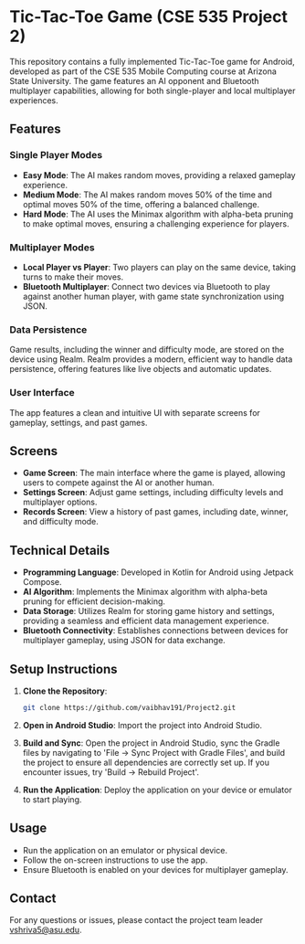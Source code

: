 # Tic-Tac-Toe Game (CSE 535 Project 2)

This repository contains a fully implemented Tic-Tac-Toe game for Android, developed as part of the CSE 535 Mobile Computing course at Arizona State University. The game features an AI opponent and Bluetooth multiplayer capabilities, allowing for both single-player and local multiplayer experiences.

## Features

### Single Player Modes
- **Easy Mode**: The AI makes random moves, providing a relaxed gameplay experience.
- **Medium Mode**: The AI makes random moves 50% of the time and optimal moves 50% of the time, offering a balanced challenge.
- **Hard Mode**: The AI uses the Minimax algorithm with alpha-beta pruning to make optimal moves, ensuring a challenging experience for players.

### Multiplayer Modes
- **Local Player vs Player**: Two players can play on the same device, taking turns to make their moves.
- **Bluetooth Multiplayer**: Connect two devices via Bluetooth to play against another human player, with game state synchronization using JSON.

### Data Persistence
Game results, including the winner and difficulty mode, are stored on the device using Realm. Realm provides a modern, efficient way to handle data persistence, offering features like live objects and automatic updates.

### User Interface
The app features a clean and intuitive UI with separate screens for gameplay, settings, and past games.

## Screens

- **Game Screen**: The main interface where the game is played, allowing users to compete against the AI or another human.
- **Settings Screen**: Adjust game settings, including difficulty levels and multiplayer options.
- **Records Screen**: View a history of past games, including date, winner, and difficulty mode.

## Technical Details

- **Programming Language**: Developed in Kotlin for Android using Jetpack Compose.
- **AI Algorithm**: Implements the Minimax algorithm with alpha-beta pruning for efficient decision-making.
- **Data Storage**: Utilizes Realm for storing game history and settings, providing a seamless and efficient data management experience.
- **Bluetooth Connectivity**: Establishes connections between devices for multiplayer gameplay, using JSON for data exchange.

## Setup Instructions

1. **Clone the Repository**:
    ```sh
    git clone https://github.com/vaibhav191/Project2.git
    ```

2. **Open in Android Studio**: Import the project into Android Studio.

3. **Build and Sync**: Open the project in Android Studio, sync the Gradle files by navigating to 'File -> Sync Project with Gradle Files', and build the project to ensure all dependencies are correctly set up. If you encounter issues, try 'Build -> Rebuild Project'.

4. **Run the Application**: Deploy the application on your device or emulator to start playing.

## Usage

- Run the application on an emulator or physical device.
- Follow the on-screen instructions to use the app.
- Ensure Bluetooth is enabled on your devices for multiplayer gameplay.

## Contact

For any questions or issues, please contact the project team leader [vshriva5@asu.edu](mailto:vshriva5@asu.edu).
